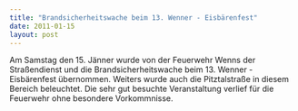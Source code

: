 ```yaml
---
title: "Brandsicherheitswache beim 13. Wenner - Eisbärenfest"
date: 2011-01-15
layout: post
---
```


Am Samstag den 15. Jänner wurde von der Feuerwehr Wenns der Straßendienst und die Brandsicherheitswache beim 13. Wenner - Eisbärenfest übernommen. Weiters wurde auch die Pitztalstraße in diesem Bereich beleuchtet. Die sehr gut besuchte Veranstaltung verlief für die Feuerwehr ohne besondere Vorkommnisse.